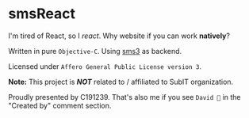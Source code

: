 # smsReact

I'm tired of React, so I *react*.
Why website if you can work __natively__?

Written in pure `Objective-C`.
Using [sms3](https://github.com/subitlab/sms3-backend) as backend.

Licensed under `Affero General Public License version 3`.

__Note:__ This project is __*NOT*__ related to / affiliated to SubIT organization.

Proudly presented by C191239.
That's also me if you see `David 🤴` in the "Created by" comment section.

